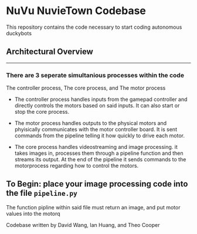 # NuVu NuvieTown Codebase

This repository contains the code necessary to start coding autonomous duckybots

## Architectural Overview

_________________________

### There are 3 seperate simultanious processes within the code

The controller process, The core process, and The motor process

* The controller process handles inputs from the gamepad controller and directly controls the motors based on said inputs. It can also start or stop the core process.

* The motor process handles outputs to the physical motors and phyisically communicates with the motor controller board. It is sent commands from the pipeline telling it how quickly to drive each motor.

* The core process handles videostreaming and image processing. it takes images in, processes them through a pipeline function and then streams its output. At the end of the pipeline it sends commands to the motorprocess regarding how to control the motors.

## To Begin: place your image processing code into the file `pipeline.py`

The function pipline within said file must return an image, and put motor values into the motorq

Codebase written by David Wang, Ian Huang, and Theo Cooper

